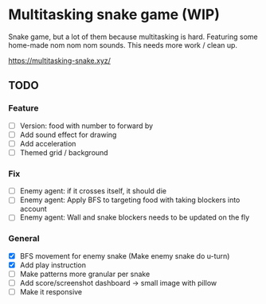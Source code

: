 # Multitasking snake game (WIP)

Snake game, but a lot of them because multitasking is hard. Featuring some home-made nom nom nom sounds. This needs more work / clean up.

https://multitasking-snake.xyz/

## TODO

### Feature

- [ ] Version: food with number to forward by
- [ ] Add sound effect for drawing
- [ ] Add acceleration
- [ ] Themed grid / background

### Fix

- [ ] Enemy agent: if it crosses itself, it should die
- [ ] Enemy agent: Apply BFS to targeting food with taking blockers into account
- [ ] Enemy agent: Wall and snake blockers needs to be updated on the fly

### General

- [x] BFS movement for enemy snake (Make enemy snake do u-turn)
- [x] Add play instruction
- [ ] Make patterns more granular per snake
- [ ] Add score/screenshot dashboard -> small image with pillow
- [ ] Make it responsive
